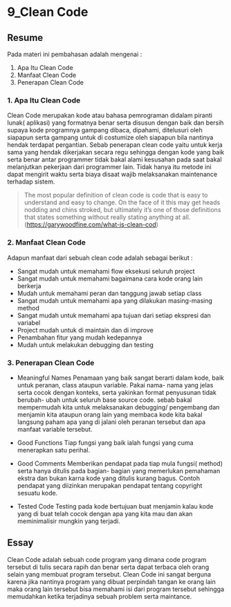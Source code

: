 # 9_Clean Code

## Resume
Pada materi ini pembahasan adalah mengenai :

1. Apa Itu Clean Code
2. Manfaat Clean Code
3. Penerapan Clean Code

### 1. Apa Itu Clean Code
Clean Code merupakan kode atau bahasa pemrograman didalam piranti lunak( aplikasi) yang formatnya benar serta disusun dengan baik dan bersih supaya kode programnya gampang dibaca, dipahami, ditelusuri oleh siapapun serta gampang untuk di costumize oleh siapapun bila nantinya hendak terdapat pergantian. Sebab penerapan clean code yaitu untuk kerja sama yang hendak dikerjakan secara regu sehingga dengan kode yang baik serta benar antar programmer tidak bakal alami kesusahan pada saat bakal melanjutkan pekerjaan dari programmer lain. Tidak hanya itu metode ini dapat mengirit waktu serta biaya disaat wajib melaksanakan maintenance terhadap sistem.

> The most popular definition of clean code is code that is easy to understand and easy to change. On the face of it this may get heads nodding and chins stroked, but ultimately it’s one of those definitions that states something without really stating anything at all. (https://garywoodfine.com/what-is-clean-cod)

### 2. Manfaat Clean Code
Adapun manfaat dari sebuah clean code adalah sebagai berikut :
* Sangat mudah untuk memahami flow eksekusi seluruh project
* Sangat mudah untuk memahami bagaimana cara kode orang lain berkerja
* Mudah untuk memahami peran dan tanggung jawab setiap class
* Sangat mudah untuk memahami apa yang dilakukan masing-masing method
* Sangat mudah untuk memahami apa tujuan dari setiap ekspresi dan variabel
* Project mudah untuk di maintain dan di improve
* Penambahan fitur yang mudah kedepannya
* Mudah untuk melakukan debugging dan testing

### 3. Penerapan Clean Code
* Meaningful Names
Penamaan yang baik sangat berarti dalam kode, baik untuk peranan, class ataupun variable. Pakai nama- nama yang jelas serta cocok dengan konteks, serta yakinkan format penyusunan tidak berubah- ubah untuk seluruh base source code. sebab bakal mempermudah kita untuk melaksanakan debugging/ pengembang dan menjamin kita ataupun orang lain yang membaca kode kita bakal langsung paham apa yang di jalani oleh peranan tersebut dan apa manfaat variable tersebut.

* Good Functions
Tiap fungsi yang baik ialah fungsi yang cuma menerapkan satu perihal.

* Good Comments
Memberikan pendapat pada tiap mula fungsi( method) serta hanya ditulis pada bagian- bagian yang memerlukan pemahaman ekstra dan bukan karna kode yang ditulis kurang bagus. Contoh pendapat yang diizinkan merupakan pendapat tentang copyright sesuatu kode.

* Tested Code
Testing pada kode bertujuan buat menjamin kalau kode yang di buat telah cocok dengan apa yang kita mau dan akan meminimalisir mungkin yang terjadi.


## Essay

Clean Code adalah sebuah code program yang dimana code program tersebut di tulis secara rapih dan benar serta dapat terbaca oleh orang selain yang membuat program tersebut. Clean Code ini sangat berguna karena jika nantinya program yang dibuat perpindah tangan ke orang lain maka orang lain tersebut bisa memahami isi dari program tersebut sehingga memudahkan ketika terjadinya sebuah problem serta maintance. 